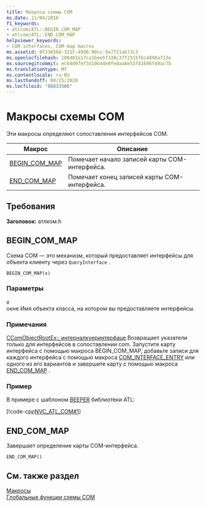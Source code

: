 ```yaml
---
title: Макросы схемы COM
ms.date: 11/04/2016
f1_keywords:
- atlcom/ATL::BEGIN_COM_MAP
- atlcom/ATL::END_COM_MAP
helpviewer_keywords:
- COM interfaces, COM map macros
ms.assetid: 0f33656d-321f-4996-90cc-9a7f21ab73c3
ms.openlocfilehash: 100402e17ca1bee5f338c37f2315fbc4898a713e
ms.sourcegitcommit: ec6dd97ef3d10b44e0fedaa8e53f41696f49ac7b
ms.translationtype: MT
ms.contentlocale: ru-RU
ms.lasthandoff: 08/25/2020
ms.locfileid: "88833586"
---
```

# <a name="com-map-macros"></a>Макросы схемы COM

Эти макросы определяют сопоставления интерфейсов COM.

|Макрос|Описание|
|-|-|
|[BEGIN_COM_MAP](#begin_com_map)|Помечает начало записей карты COM-интерфейса.|
|[END_COM_MAP](#end_com_map)|Помечает конец записей карты COM-интерфейса.|

## <a name="requirements"></a>Требования

**Заголовок:** атлком.h

## <a name="begin_com_map"></a><a name="begin_com_map"></a> BEGIN_COM_MAP

Схема COM — это механизм, который предоставляет интерфейсы для объекта клиенту через `QueryInterface` .

```
BEGIN_COM_MAP(x)
```

### <a name="parameters"></a>Параметры

*x*<br/>
окне Имя объекта класса, на котором вы предоставляете интерфейсы.

### <a name="remarks"></a>Примечания

[CComObjectRootEx:: интерналкуеринтерфаце](ccomobjectrootex-class.md#internalqueryinterface) Возвращает указатели только для интерфейсов в сопоставлении com. Запустите карту интерфейса с помощью макроса BEGIN_COM_MAP, добавьте записи для каждого интерфейса с помощью макроса [COM_INTERFACE_ENTRY](com-interface-entry-macros.md#com_interface_entry) или одного из его вариантов и завершите карту с помощью макроса [END_COM_MAP](#end_com_map) .

### <a name="example"></a>Пример

В примере с шаблоном [BEEPER](../../overview/visual-cpp-samples.md) библиотеки ATL:

[!code-cpp[NVC_ATL_COM#1](../../atl/codesnippet/cpp/com-map-macros_1.h)]

## <a name="end_com_map"></a><a name="end_com_map"></a> END_COM_MAP

Завершает определение карты COM-интерфейса.

```
END_COM_MAP()
```

## <a name="see-also"></a>См. также раздел

[Макросы](../../atl/reference/atl-macros.md)<br/>
[Глобальные функции схемы COM](../../atl/reference/com-map-global-functions.md)
